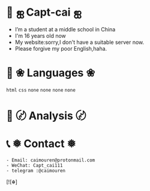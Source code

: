 <!--suppress ALL -->

# 🤸 ஐ Capt-cai ஐ 
- I’m a student at a middle school in China
- I'm 16 years old now
- My website:sorry,I don't have a suitable server now.
- Please forgive my poor English,haha.
# 📕 ❀ Languages ❀

<code>html</code>
<code>css</code>
<code>none</code>
<code>none</code>
<code>none</code>
<code>none</code>

# 📃 〄 Analysis 〄


# 📞 ❅ Contact ❅

```text
- Email: caimouren@protonmail.com
- WeChat: Capt_cai111
- telegram :@caimouren
```

[![☬]

<!---
Capt-cai/Capt-cai is a ✨ special ✨ repository because its `README.md` (this file) appears on your GitHub profile.
You can click the Preview link to take a look at your changes.
--->
